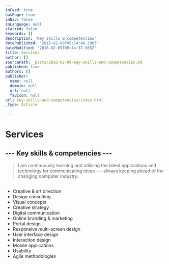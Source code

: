 ```yaml
---
inFeed: true
hasPage: true
inNav: false
inLanguage: null
starred: false
keywords: []
description: 'Key skills & competencies'
datePublished: '2016-02-09T09:14:40.296Z'
dateModified: '2016-02-09T09:14:37.965Z'
title: Services
author: []
sourcePath: _posts/2016-02-09-key-skills-and-competencies.md
published: true
authors: []
publisher:
  name: null
  domain: null
  url: null
  favicon: null
url: key-skills-and-competencies/index.html
_type: Article

---
```

# Services

## --- Key skills & competencies ---

> I am continuously learning and utilising the latest applications and technology for communicating ideas --- always keeping ahead of the changing computer industry.

## 

* Creative & art direction
* Design consulting
* Visual concepts
* Creative strategy
* Digital communication
* Online branding & marketing
* Portal design
* Responsive multi-screen design
* User interface design
* Interaction design
* Mobile applications
* Usability
* Agile methodologies